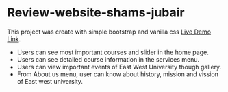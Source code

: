 # Review-website-shams-jubair

This project was create with simple bootstrap and vanilla css  [Live Demo Link](https://dazzling-curie-c21bf3.netlify.app/gallery).

* Users can see most important courses and slider in the home page. 
* Users can see detailed course information in the services menu.
* Users can view important events of East West University though gallery.
* From About us menu, user can know about history, mission and vission of East west university.

